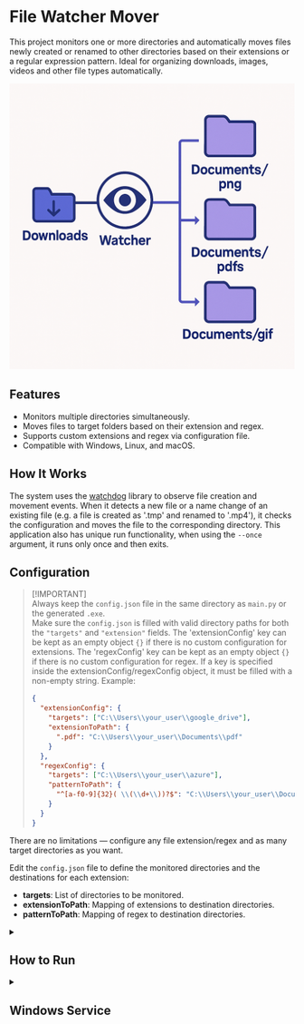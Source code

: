 # File Watcher Mover
This project monitors one or more directories and automatically moves files newly created or renamed to other directories based on their extensions or a regular expression pattern. Ideal for organizing downloads, images, videos and other file types automatically.

![Application Flow example](./assets/app-flow-example.png)

## Features

- Monitors multiple directories simultaneously.
- Moves files to target folders based on their extension and regex.
- Supports custom extensions and regex via configuration file.
- Compatible with Windows, Linux, and macOS.

## How It Works

The system uses the [watchdog](https://pypi.org/project/watchdog/) library to observe file creation and movement events. When it detects a new file or a name change of an existing file (e.g. a file is created as '.tmp' and renamed to '.mp4'), it checks the configuration and moves the file to the corresponding directory. This application also has unique run functionality, when using the `--once` argument, it runs only once and then exits.

## Configuration
> [!IMPORTANT]\
> Always keep the `config.json` file in the same directory as `main.py` or the generated `.exe`.  
> Make sure the `config.json` is filled with valid directory paths for both the `"targets"` and `"extension"` fields.
> The 'extensionConfig' key can be kept as an empty object `{}` if there is no custom configuration for extensions.
> The 'regexConfig' key can be kept as an empty object `{}` if there is no custom configuration for regex.
> If a key is specified inside the extensionConfig/regexConfig object, it must be filled with a non-empty string.
> Example:
> ```json
> {
>   "extensionConfig": {
>     "targets": ["C:\\Users\\your_user\\google_drive"],
>     "extensionToPath": {
>       ".pdf": "C:\\Users\\your_user\\Documents\\pdf"
>     }
>   },
>   "regexConfig": {
>     "targets": ["C:\\Users\\your_user\\azure"],
>     "patternToPath": {
>       "^[a-f0-9]{32}( \\(\\d+\\))?$": "C:\\Users\\your_user\\Documents\\college\\docs"
>     }
>   }
> }
> ```

There are no limitations — configure any file extension/regex and as many target directories as you want.

Edit the `config.json` file to define the monitored directories and the destinations for each extension:
- **targets**: List of directories to be monitored.
- **extensionToPath**: Mapping of extensions to destination directories.
- **patternToPath**: Mapping of regex to destination directories.

<details>
  <summary><h2>How to Run</h2></summary>

| Options | Description |
| ------- | ----------- |
| `--once` | Run only once. |

<details>
  <summary><h4>Executable</h4></summary>

  Go to the [releases page](https://github.com/mtpontes/file-watcher-mover/releases), download the `file-watcher-mover.zip`, extract the zip file to the final directory where you want to keep the application, and run the executable.

</details>

<details>
  <summary><h4>Script</h4></summary>

#### Installation
1. **Clone the repository:**
   ```sh
   git clone https://github.com/mtpontes/file-watcher-mover.git
   cd file-mover
   ```

2. **Create and activate a virtual environment (optional but recommended):**
   ```sh
   python -m venv venv
   venv\Scripts\activate   # On Windows
   source venv/bin/activate  # On Linux/macOS
   ```

3. **Install the dependencies:**
   ```sh
   pip install -r requirements.txt
   ```

4. **Run:**
```sh
python main.py
```
The program will stay running, monitoring the defined directories. To stop it, press `Ctrl+C`.
</details>

</details>

<details>
  <summary><h2>Windows Service</h2></summary>

This is the approach I recommend the most, I created this app precisely with the intention of using it as a Windows service.

<details>
  <summary><h3>Build (optional)</h3></summary>
If you downloaded File-Watcher-Move-Win64.zip of the releases, you don't need to run the built.

#### Prerequisites
- Pyinstaller

<!-- ```sh
pyinstaller --onefile main.py
``` -->

#### Packaging
1. Install the dependencies:
   ```sh
   pip install -r requirements.txt
   ```

2. Build together with the configuration schema file:
    ```sh
    pyinstaller --onefile --add-data "src\\config_schema.json;src" -n "file-watcher-mover.exe" main.py
    ```
</details>

### Prerequisites
- NSSM CLI
- The executable of this application, available in the [releases page](https://github.com/mtpontes/file-watcher-mover/releases)



### Turning into a Windows service
> **WARNING**\
> **For this step it is necessary to execute the terminal as administrator.**

> **Before starting this process, download the `file-watcher-mover-win64.zip` file from the releases, unzip the contents and place both the `.exe` and `config.json` files together in a final directory where you want to keep the program. Only then proceed with the installation of the service.**

```sh
nssm install <service_name> "C:\example\absolute\path\file-watcher-mover.exe"
```

#### Start service
You can either use an NSSM command, or do this manually via the native Windows CLI or via the Services interface.

Examples:
```sh
# Native
net start <service_name>
```

```sh
nssm start <service_name>
```

The `.exe` is linked to the service; to manage it, you need to stop and remove the service.

#### Stop service
To stop the service from running, use one of the commands below. This will stop the program, but it does not remove it from the system — it can be started again at any time.

Examples:
```sh
# Native
net stop <service_name>
```
```sh
nssm stop <service_name>
```

#### Remove service
To completely remove the Windows service, use the command below. After executing this command, the service will no longer exist on the system and will no longer be able to be started until it is reinstalled.

```sh
nssm remove <service_name>
```


### Resource allocation
The process consumes only 1.5MB of RAM, CPU consumption is also irrelevant, while no event is triggered, the CPU remains at 0% usage, when an event is triggered it does not even reach 1% (Ryzen 7 5800X) usage, in addition to the processing occurring fast enough that you don't even notice it happened.
![Windows Task Manager process print](./assets/process.png)

> **NOTE**  
> For more information about NSSM commands, please refer to the official documentation.
</details>

